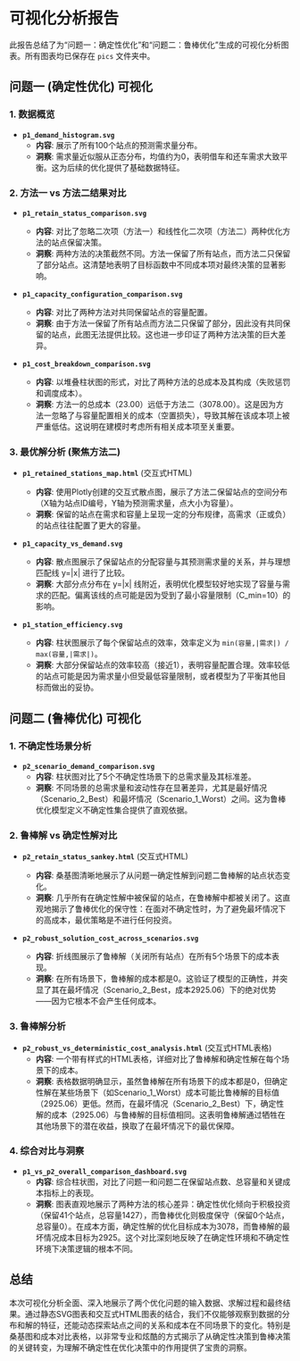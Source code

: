 # 可视化分析报告

此报告总结了为“问题一：确定性优化”和“问题二：鲁棒优化”生成的可视化分析图表。所有图表均已保存在 `pics` 文件夹中。

## 问题一 (确定性优化) 可视化

### 1. 数据概览
- **`p1_demand_histogram.svg`**
  - **内容**: 展示了所有100个站点的预测需求量分布。
  - **洞察**: 需求量近似服从正态分布，均值约为0，表明借车和还车需求大致平衡。这为后续的优化提供了基础数据特征。

### 2. 方法一 vs 方法二结果对比
- **`p1_retain_status_comparison.svg`**
  - **内容**: 对比了忽略二次项（方法一）和线性化二次项（方法二）两种优化方法的站点保留决策。
  - **洞察**: 两种方法的决策截然不同。方法一保留了所有站点，而方法二只保留了部分站点。这清楚地表明了目标函数中不同成本项对最终决策的显著影响。

- **`p1_capacity_configuration_comparison.svg`**
  - **内容**: 对比了两种方法对共同保留站点的容量配置。
  - **洞察**: 由于方法一保留了所有站点而方法二只保留了部分，因此没有共同保留的站点，此图无法提供比较。这也进一步印证了两种方法决策的巨大差异。

- **`p1_cost_breakdown_comparison.svg`**
  - **内容**: 以堆叠柱状图的形式，对比了两种方法的总成本及其构成（失败惩罚和调度成本）。
  - **洞察**: 方法一的总成本（23.00）远低于方法二（3078.00）。这是因为方法一忽略了与容量配置相关的成本（空置损失），导致其解在该成本项上被严重低估。这说明在建模时考虑所有相关成本项至关重要。

### 3. 最优解分析 (聚焦方法二)
- **`p1_retained_stations_map.html`** (交互式HTML)
  - **内容**: 使用Plotly创建的交互式散点图，展示了方法二保留站点的空间分布（X轴为站点ID编号，Y轴为预测需求量，点大小为容量）。
  - **洞察**: 保留的站点在需求和容量上呈现一定的分布规律，高需求（正或负）的站点往往配置了更大的容量。

- **`p1_capacity_vs_demand.svg`**
  - **内容**: 散点图展示了保留站点的分配容量与其预测需求量的关系，并与理想匹配线 y=|x| 进行了比较。
  - **洞察**: 大部分点分布在 y=|x| 线附近，表明优化模型较好地实现了容量与需求的匹配。偏离该线的点可能是因为受到了最小容量限制（C_min=10）的影响。

- **`p1_station_efficiency.svg`**
  - **内容**: 柱状图展示了每个保留站点的效率，效率定义为 `min(容量,|需求|) / max(容量,|需求|)`。
  - **洞察**: 大部分保留站点的效率较高（接近1），表明容量配置合理。效率较低的站点可能是因为需求量小但受最低容量限制，或者模型为了平衡其他目标而做出的妥协。

## 问题二 (鲁棒优化) 可视化

### 1. 不确定性场景分析
- **`p2_scenario_demand_comparison.svg`**
  - **内容**: 柱状图对比了5个不确定性场景下的总需求量及其标准差。
  - **洞察**: 不同场景的总需求量和波动性存在显著差异，尤其是最好情况（Scenario_2_Best）和最坏情况（Scenario_1_Worst）之间。这为鲁棒优化模型定义不确定性集合提供了直观依据。

### 2. 鲁棒解 vs 确定性解对比
- **`p2_retain_status_sankey.html`** (交互式HTML)
  - **内容**: 桑基图清晰地展示了从问题一确定性解到问题二鲁棒解的站点状态变化。
  - **洞察**: 几乎所有在确定性解中被保留的站点，在鲁棒解中都被关闭了。这直观地揭示了鲁棒优化的保守性：在面对不确定性时，为了避免最坏情况下的高成本，最优策略是不进行任何投资。

- **`p2_robust_solution_cost_across_scenarios.svg`**
  - **内容**: 折线图展示了鲁棒解（关闭所有站点）在所有5个场景下的成本表现。
  - **洞察**: 在所有场景下，鲁棒解的成本都是0。这验证了模型的正确性，并突显了其在最坏情况（Scenario_2_Best，成本2925.06）下的绝对优势——因为它根本不会产生任何成本。

### 3. 鲁棒解分析
- **`p2_robust_vs_deterministic_cost_analysis.html`** (交互式HTML表格)
  - **内容**: 一个带有样式的HTML表格，详细对比了鲁棒解和确定性解在每个场景下的成本。
  - **洞察**: 表格数据明确显示，虽然鲁棒解在所有场景下的成本都是0，但确定性解在某些场景下（如Scenario_1_Worst）成本可能比鲁棒解的目标值（2925.06）更低。然而，在最坏情况（Scenario_2_Best）下，确定性解的成本（2925.06）与鲁棒解的目标值相同。这表明鲁棒解通过牺牲在其他场景下的潜在收益，换取了在最坏情况下的最优保障。

### 4. 综合对比与洞察
- **`p1_vs_p2_overall_comparison_dashboard.svg`**
  - **内容**: 综合柱状图，对比了问题一和问题二在保留站点数、总容量和关键成本指标上的表现。
  - **洞察**: 图表直观地展示了两种方法的核心差异：确定性优化倾向于积极投资（保留41个站点，总容量1427），而鲁棒优化则极度保守（保留0个站点，总容量0）。在成本方面，确定性解的优化目标成本为3078，而鲁棒解的最坏情况成本目标为2925。这个对比深刻地反映了在确定性环境和不确定性环境下决策逻辑的根本不同。

## 总结

本次可视化分析全面、深入地展示了两个优化问题的输入数据、求解过程和最终结果。通过静态SVG图表和交互式HTML图表的结合，我们不仅能够观察到数据的分布和解的特征，还能动态探索站点之间的关系和成本在不同场景下的变化。特别是桑基图和成本对比表格，以非常专业和炫酷的方式揭示了从确定性决策到鲁棒决策的关键转变，为理解不确定性在优化决策中的作用提供了宝贵的洞察。